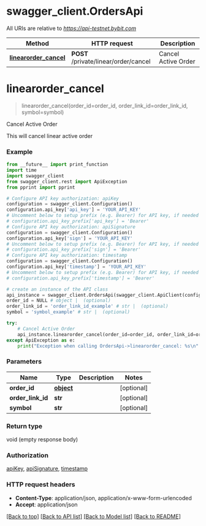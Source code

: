 # swagger_client.OrdersApi

All URIs are relative to *https://api-testnet.bybit.com*

Method | HTTP request | Description
------------- | ------------- | -------------
[**linearorder_cancel**](OrdersApi.md#linearorder_cancel) | **POST** /private/linear/order/cancel | Cancel Active Order


# **linearorder_cancel**
> linearorder_cancel(order_id=order_id, order_link_id=order_link_id, symbol=symbol)

Cancel Active Order

This will cancel linear active order

### Example
```python
from __future__ import print_function
import time
import swagger_client
from swagger_client.rest import ApiException
from pprint import pprint

# Configure API key authorization: apiKey
configuration = swagger_client.Configuration()
configuration.api_key['api_key'] = 'YOUR_API_KEY'
# Uncomment below to setup prefix (e.g. Bearer) for API key, if needed
# configuration.api_key_prefix['api_key'] = 'Bearer'
# Configure API key authorization: apiSignature
configuration = swagger_client.Configuration()
configuration.api_key['sign'] = 'YOUR_API_KEY'
# Uncomment below to setup prefix (e.g. Bearer) for API key, if needed
# configuration.api_key_prefix['sign'] = 'Bearer'
# Configure API key authorization: timestamp
configuration = swagger_client.Configuration()
configuration.api_key['timestamp'] = 'YOUR_API_KEY'
# Uncomment below to setup prefix (e.g. Bearer) for API key, if needed
# configuration.api_key_prefix['timestamp'] = 'Bearer'

# create an instance of the API class
api_instance = swagger_client.OrdersApi(swagger_client.ApiClient(configuration))
order_id = NULL # object |  (optional)
order_link_id = 'order_link_id_example' # str |  (optional)
symbol = 'symbol_example' # str |  (optional)

try:
    # Cancel Active Order
    api_instance.linearorder_cancel(order_id=order_id, order_link_id=order_link_id, symbol=symbol)
except ApiException as e:
    print("Exception when calling OrdersApi->linearorder_cancel: %s\n" % e)
```

### Parameters

Name | Type | Description  | Notes
------------- | ------------- | ------------- | -------------
 **order_id** | [**object**](.md)|  | [optional] 
 **order_link_id** | **str**|  | [optional] 
 **symbol** | **str**|  | [optional] 

### Return type

void (empty response body)

### Authorization

[apiKey](../README.md#apiKey), [apiSignature](../README.md#apiSignature), [timestamp](../README.md#timestamp)

### HTTP request headers

 - **Content-Type**: application/json, application/x-www-form-urlencoded
 - **Accept**: application/json

[[Back to top]](#) [[Back to API list]](../README.md#documentation-for-api-endpoints) [[Back to Model list]](../README.md#documentation-for-models) [[Back to README]](../README.md)

